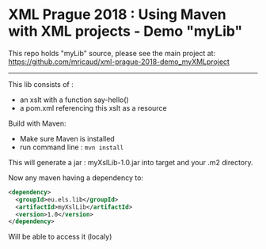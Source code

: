 # XML Prague 2018 : Using Maven with XML projects - Demo "myLib"

This repo holds "myLib" source, please see the main project at: 
https://github.com/mricaud/xml-prague-2018-demo_myXMLproject

----------

This lib consists of :
- an xslt with a function say-hello()
- a pom.xml referencing this xslt as a resource

Build with Maven:
- Make sure Maven is installed
- run command line : `mvn install`

This will generate a jar : myXslLib-1.0.jar into target and your .m2 directory.

Now any maven having a dependency to:
```xml
<dependency>
  <groupId>eu.els.lib</groupId>
  <artifactId>myXslLib</artifactId>
  <version>1.0</version>
</dependency>
```
Will be able to access it (localy)
